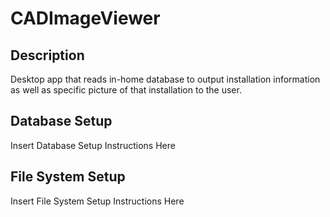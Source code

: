 # CADImageViewer

## Description
Desktop app that reads in-home database to output installation information as well as specific picture of that installation to the user.

## Database Setup
Insert Database Setup Instructions Here

## File System Setup
Insert File System Setup Instructions Here